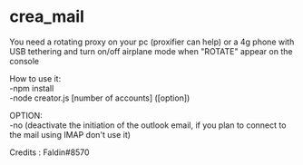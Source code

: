 # crea_mail

You need a rotating proxy on your pc (proxifier can help) or a 4g phone with USB tethering and turn on/off airplane mode when "ROTATE" appear on the console

How to use it:\
  -npm install\
  -node creator.js [number of accounts] ([option])

OPTION:\
      -no (deactivate the initiation of the outlook email, if you plan to connect to the mail using IMAP don't use it)

Credits : Faldin#8570
